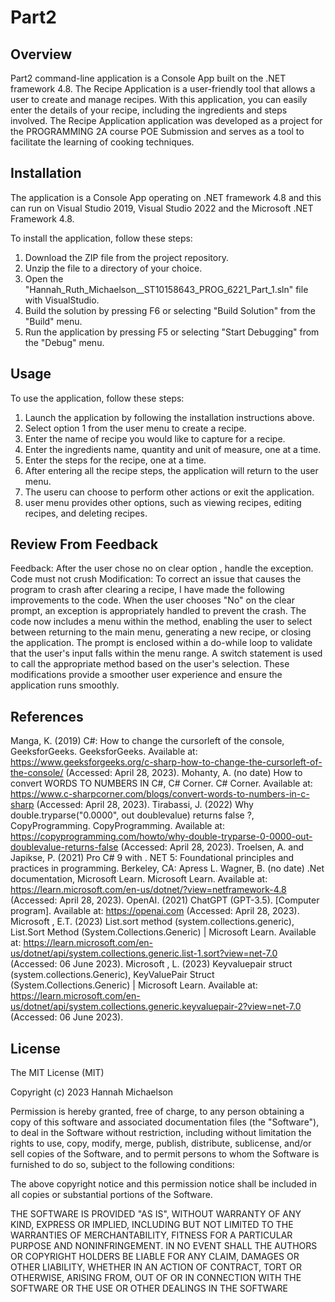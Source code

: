# Part2

## Overview

Part2 command-line application is a Console App built on the .NET framework 4.8.
The Recipe Application is a user-friendly tool that allows a user to create and manage recipes.
With this application, you can easily enter the details of your recipe, including the ingredients and steps involved. 
The Recipe Application application was developed as a project for the PROGRAMMING 2A course POE Submission and serves 
as a tool to facilitate the learning of cooking techniques. 

## Installation
The application is a Console App operating on .NET framework 4.8 and this can 
run on Visual Studio 2019, Visual Studio 2022 and the Microsoft .NET Framework 4.8.

To install the application, follow these steps:

1. Download the ZIP file from the project repository.
2. Unzip the file to a directory of your choice.
3. Open the "Hannah_Ruth_Michaelson__ST10158643_PROG_6221_Part_1.sln" file with VisualStudio.
4. Build the solution by pressing F6 or selecting "Build Solution" from the "Build" menu.
5. Run the application by pressing F5 or selecting "Start Debugging" from the "Debug" menu.

## Usage

To use the application, follow these steps:

1. Launch the application by following the installation instructions above.
2. Select option 1 from the user menu to create a recipe.
3. Enter the name of recipe you would like to capture for a recipe.
4. Enter the ingredients name, quantity and unit of measure, one at a time.
5. Enter the steps for the recipe, one at a time.
6. After entering all the recipe steps, the application will return to the user menu.
7. The useru can choose to perform other actions or exit the application.
8. user menu provides other options, such as viewing recipes, editing recipes, and deleting recipes.

## Review From Feedback
Feedback: After the user chose no on clear option , handle the exception. Code must not crush
Modification: To correct an issue that causes the program to crash after clearing a recipe, I have made the following improvements to the code. When the user chooses "No" on the clear prompt, an exception is appropriately handled to prevent the crash. The code now includes a menu within the method, enabling the user to select between returning to the main menu, generating a new recipe, or closing the application. The prompt is enclosed within a do-while loop to validate that the user's input falls within the menu range. A switch statement is used to call the appropriate method based on the user's selection. These modifications provide a smoother user experience and ensure the application runs smoothly.

## References
Manga, K. (2019) C#: How to change the cursorleft of the console, GeeksforGeeks. GeeksforGeeks. Available at: https://www.geeksforgeeks.org/c-sharp-how-to-change-the-cursorleft-of-the-console/ (Accessed: April 28, 2023). 
Mohanty, A. (no date) How to convert WORDS TO NUMBERS IN C#, C# Corner. C# Corner. Available at: https://www.c-sharpcorner.com/blogs/convert-words-to-numbers-in-c-sharp (Accessed: April 28, 2023). 
Tirabassi, J. (2022) Why double.tryparse("0.0000", out doublevalue) returns false ?, CopyProgramming. CopyProgramming. Available at: https://copyprogramming.com/howto/why-double-tryparse-0-0000-out-doublevalue-returns-false (Accessed: April 28, 2023). 
Troelsen, A. and Japikse, P. (2021) Pro C# 9 with . NET 5: Foundational principles and practices in programming. Berkeley, CA: Apress L. 
Wagner, B. (no date) .Net documentation, Microsoft Learn. Microsoft Learn. Available at: https://learn.microsoft.com/en-us/dotnet/?view=netframework-4.8 (Accessed: April 28, 2023). 
OpenAI. (2021) ChatGPT (GPT-3.5). [Computer program]. Available at: https://openai.com (Accessed: April 28, 2023).
Microsoft , E.T. (2023) List.sort method (system.collections.generic), List.Sort Method (System.Collections.Generic) | Microsoft Learn. Available at: https://learn.microsoft.com/en-us/dotnet/api/system.collections.generic.list-1.sort?view=net-7.0 (Accessed: 06 June 2023). 
Microsoft , L. (2023) Keyvaluepair struct (system.collections.Generic), KeyValuePair Struct (System.Collections.Generic) | Microsoft Learn. Available at: https://learn.microsoft.com/en-us/dotnet/api/system.collections.generic.keyvaluepair-2?view=net-7.0 (Accessed: 06 June 2023). 

## License
The MIT License (MIT)

Copyright (c) 2023 Hannah Michaelson

Permission is hereby granted, free of charge, to any person obtaining a copy of this software and associated documentation files (the "Software"), to deal in the Software without restriction, including without limitation the rights to use, copy, modify, merge, publish, distribute, sublicense, and/or sell copies of the Software, and to permit persons to whom the Software is furnished to do so, subject to the following conditions:

The above copyright notice and this permission notice shall be included in all copies or substantial portions of the Software.

THE SOFTWARE IS PROVIDED "AS IS", WITHOUT WARRANTY OF ANY KIND, EXPRESS OR IMPLIED, INCLUDING BUT NOT LIMITED TO THE WARRANTIES OF MERCHANTABILITY, FITNESS FOR A PARTICULAR PURPOSE AND NONINFRINGEMENT. IN NO EVENT SHALL THE AUTHORS OR COPYRIGHT HOLDERS BE LIABLE FOR ANY CLAIM, DAMAGES OR OTHER LIABILITY, WHETHER IN AN ACTION OF CONTRACT, TORT OR OTHERWISE, ARISING FROM, OUT OF OR IN CONNECTION WITH THE SOFTWARE OR THE USE OR OTHER DEALINGS IN THE SOFTWARE
